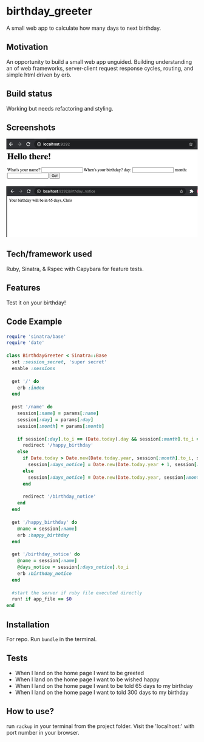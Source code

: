 # birthday_greeter
A small web app to calculate how many days to next birthday.

## Motivation
An opportunity to build a small web app unguided. Building understanding an of web frameworks, server-client request response cycles, routing, and simple html driven by erb.

## Build status
Working but needs refactoring and styling.

## Screenshots
![Home screen](https://github.com/chriswhitehouse/birthday_greeter/blob/main/Screenshot%202020-12-11%20at%2013.59.44.png)
![Birthday notice](https://github.com/chriswhitehouse/birthday_greeter/blob/main/Screenshot%202020-12-11%20at%2014.00.10.png)

## Tech/framework used
Ruby, Sinatra, & Rspec with Capybara for feature tests.

## Features
Test it on your birthday!

## Code Example
```ruby
require 'sinatra/base'
require 'date'

class BirthdayGreeter < Sinatra::Base
  set :session_secret, 'super secret'
  enable :sessions

  get '/' do
    erb :index
  end

  post '/name' do
    session[:name] = params[:name]
    session[:day] = params[:day]
    session[:month] = params[:month]

    if session[:day].to_i == (Date.today).day && session[:month].to_i == (Date.today).month
      redirect '/happy_birthday'
    else
      if Date.today > Date.new(Date.today.year, session[:month].to_i, session[:day].to_i)
        session[:days_notice] = Date.new(Date.today.year + 1, session[:month].to_i, session[:day].to_i) - Date.today
      else
        session[:days_notice] = Date.new(Date.today.year, session[:month].to_i, session[:day].to_i) - Date.today
      end

      redirect '/birthday_notice'
    end
  end

  get '/happy_birthday' do
    @name = session[:name]
    erb :happy_birthday
  end

  get '/birthday_notice' do
    @name = session[:name]
    @days_notice = session[:days_notice].to_i
    erb :birthday_notice
  end

  #start the server if ruby file executed directly
  run! if app_file == $0
end
```

## Installation
For repo. Run `bundle` in the terminal.

## Tests

* When I land on the home page I want to be greeted
* When I land on the home page I want to be wished happy
* When I land on the home page I want to be told 65 days to my birthday
* When I land on the home page I want to told 300 days to my birthday

## How to use?
run `rackup` in your terminal from the project folder. Visit the 'localhost:' with port number in your browser.
